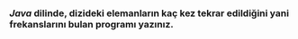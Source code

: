 

### ***Java*** dilinde, dizideki elemanların kaç kez tekrar edildiğini yani frekanslarını bulan programı yazınız.